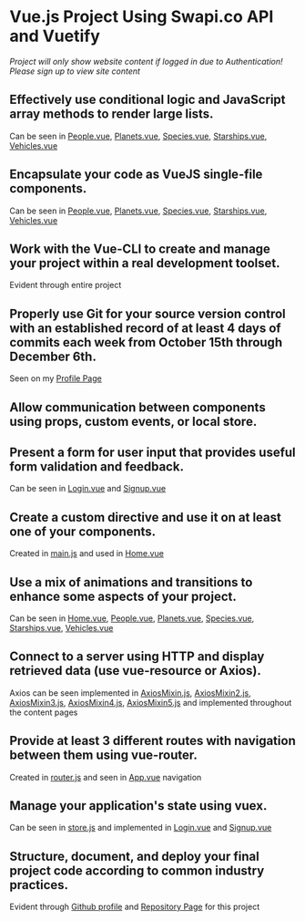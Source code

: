 # Vue.js Project Using Swapi.co API and Vuetify

*Project will only show website content if logged in due to Authentication! Please sign up to view site content*


## Effectively use conditional logic and JavaScript array methods to render large lists.
Can be seen in [People.vue](https://github.com/jashment/jordan-final-vue/blob/master/src/views/People.vue), [Planets.vue](https://github.com/jashment/jordan-final-vue/blob/master/src/views/Planets.vue), [Species.vue](https://github.com/jashment/jordan-final-vue/blob/master/src/views/Species.vue), [Starships.vue](https://github.com/jashment/jordan-final-vue/blob/master/src/views/Starships.vue), [Vehicles.vue](https://github.com/jashment/jordan-final-vue/blob/master/src/views/Vehicles.vue)


## Encapsulate your code as VueJS single-file components.
Can be seen in [People.vue](https://github.com/jashment/jordan-final-vue/blob/master/src/views/People.vue), [Planets.vue](https://github.com/jashment/jordan-final-vue/blob/master/src/views/Planets.vue), [Species.vue](https://github.com/jashment/jordan-final-vue/blob/master/src/views/Species.vue), [Starships.vue](https://github.com/jashment/jordan-final-vue/blob/master/src/views/Starships.vue), [Vehicles.vue](https://github.com/jashment/jordan-final-vue/blob/master/src/views/Vehicles.vue)


## Work with the Vue-CLI to create and manage your project within a real development toolset.
Evident through entire project


## Properly use Git for your source version control with an established record of at least 4 days of commits each week from October 15th through December 6th.
Seen on my [Profile Page](https://github.com/jashment)

## Allow communication between components using props, custom events, or local store.

## Present a form for user input that provides useful form validation and feedback.
Can be seen in [Login.vue](https://github.com/jashment/jordan-final-vue/blob/master/src/views/Login.vue) and [Signup.vue](https://github.com/jashment/jordan-final-vue/blob/master/src/views/Signup.vue)

## Create a custom directive and use it on at least one of your components.
Created in [main.js](https://github.com/jashment/jordan-final-vue/blob/master/src/main.js) and used in [Home.vue](https://github.com/jashment/jordan-final-vue/blob/master/src/views/Home.vue)

## Use a mix of animations and transitions to enhance some aspects of your project.
Can be seen in [Home.vue](https://github.com/jashment/jordan-final-vue/blob/master/src/views/Home.vue), [People.vue](https://github.com/jashment/jordan-final-vue/blob/master/src/views/People.vue), [Planets.vue](https://github.com/jashment/jordan-final-vue/blob/master/src/views/Planets.vue), [Species.vue](https://github.com/jashment/jordan-final-vue/blob/master/src/views/Species.vue), [Starships.vue](https://github.com/jashment/jordan-final-vue/blob/master/src/views/Starships.vue), [Vehicles.vue](https://github.com/jashment/jordan-final-vue/blob/master/src/views/Vehicles.vue)

## Connect to a server using HTTP and display retrieved data (use vue-resource or Axios).
Axios can be seen implemented in [AxiosMixin.js](https://github.com/jashment/jordan-final-vue/blob/master/src/assets/AxiosMixin.js),
[AxiosMixin2.js](https://github.com/jashment/jordan-final-vue/blob/master/src/assets/AxiosMixin2.js),
[AxiosMixin3.js](https://github.com/jashment/jordan-final-vue/blob/master/src/assets/AxiosMixin3.js),
[AxiosMixin4.js](https://github.com/jashment/jordan-final-vue/blob/master/src/assets/AxiosMixin4.js),
[AxiosMixin5.js](https://github.com/jashment/jordan-final-vue/blob/master/src/assets/AxiosMixin5.js)
and implemented throughout the content pages

## Provide at least 3 different routes with navigation between them using vue-router.
Created in [router.js](https://github.com/jashment/jordan-final-vue/blob/master/src/router.js) and seen in [App.vue](https://github.com/jashment/jordan-final-vue/blob/master/src/App.vue) navigation

## Manage your application's state using vuex.
Can be seen in [store.js](https://github.com/jashment/jordan-final-vue/blob/master/src/store.js) and implemented in [Login.vue](https://github.com/jashment/jordan-final-vue/blob/master/src/views/Login.vue) and [Signup.vue](https://github.com/jashment/jordan-final-vue/blob/master/src/views/Signup.vue)

## Structure, document, and deploy your final project code according to common industry practices.

Evident through [Github profile](https://github.com/jashment) and [Repository Page](https://github.com/jashment/jordan-final-vue) for this project
